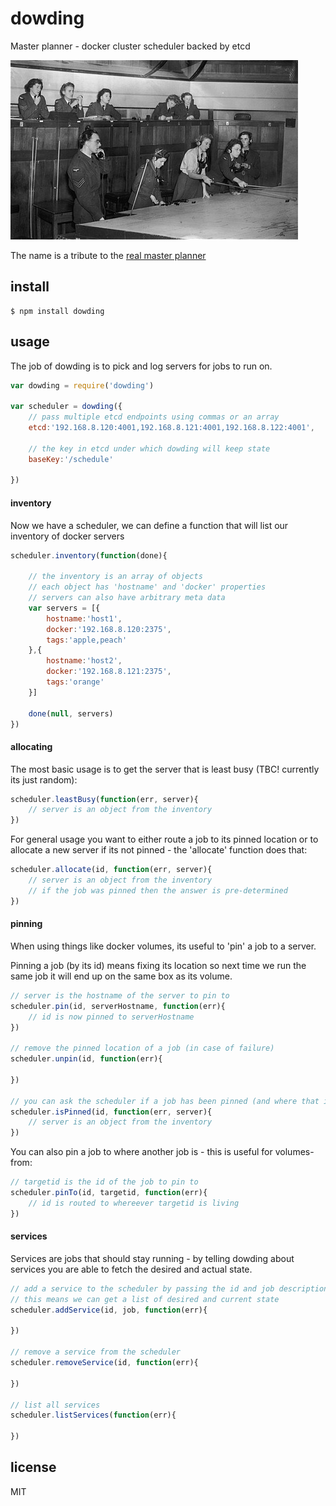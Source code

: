 dowding
=======

Master planner - docker cluster scheduler backed by etcd

![Battle Of Britain Ops Room](https://github.com/binocarlos/dowding/raw/master/opsroom.jpg)

The name is a tribute to the [real master planner](http://en.wikipedia.org/wiki/Hugh_Dowding,_1st_Baron_Dowding)

## install

```
$ npm install dowding
```

## usage

The job of dowding is to pick and log servers for jobs to run on.

```js
var dowding = require('dowding')

var scheduler = dowding({
	// pass multiple etcd endpoints using commas or an array
	etcd:'192.168.8.120:4001,192.168.8.121:4001,192.168.8.122:4001',
	
	// the key in etcd under which dowding will keep state
	baseKey:'/schedule'

})
```

#### inventory

Now we have a scheduler, we can define a function that will list our inventory of docker servers

```js
scheduler.inventory(function(done){

	// the inventory is an array of objects
	// each object has 'hostname' and 'docker' properties
	// servers can also have arbitrary meta data
	var servers = [{
		hostname:'host1',
		docker:'192.168.8.120:2375',
		tags:'apple,peach'
	},{
		hostname:'host2',
		docker:'192.168.8.121:2375',
		tags:'orange'
	}]

	done(null, servers)
})
```

#### allocating

The most basic usage is to get the server that is least busy (TBC! currently its just random):

```js
scheduler.leastBusy(function(err, server){
	// server is an object from the inventory
})
```

For general usage you want to either route a job to its pinned location or to allocate a new server if its not pinned - the 'allocate' function does that:

```js
scheduler.allocate(id, function(err, server){
	// server is an object from the inventory
	// if the job was pinned then the answer is pre-determined
})
```

#### pinning

When using things like docker volumes, its useful to 'pin' a job to a server.

Pinning a job (by its id) means fixing its location so next time we run the same job it will end up on the same box as its volume.

```js
// server is the hostname of the server to pin to
scheduler.pin(id, serverHostname, function(err){
	// id is now pinned to serverHostname
})

// remove the pinned location of a job (in case of failure)
scheduler.unpin(id, function(err){
	
})

// you can ask the scheduler if a job has been pinned (and where that is)
scheduler.isPinned(id, function(err, server){
	// server is an object from the inventory
})
```

You can also pin a job to where another job is - this is useful for volumes-from:

```js
// targetid is the id of the job to pin to
scheduler.pinTo(id, targetid, function(err){
	// id is routed to whereever targetid is living
})
```

#### services

Services are jobs that should stay running - by telling dowding about services you are able to fetch the desired and actual state.

```js
// add a service to the scheduler by passing the id and job description
// this means we can get a list of desired and current state
scheduler.addService(id, job, function(err){

})

// remove a service from the scheduler
scheduler.removeService(id, function(err){

})

// list all services
scheduler.listServices(function(err){

})
```

## license

MIT